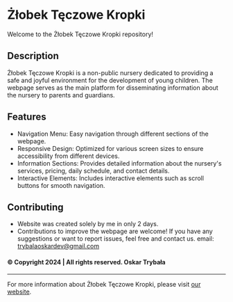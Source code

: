 # Żłobek Tęczowe Kropki

Welcome to the Żłobek Tęczowe Kropki repository!

## Description
Żłobek Tęczowe Kropki is a non-public nursery dedicated to providing a safe and joyful environment for the development of young children. The webpage serves as the main platform for disseminating information about the nursery to parents and guardians.

## Features
- Navigation Menu: Easy navigation through different sections of the webpage.
- Responsive Design: Optimized for various screen sizes to ensure accessibility from different devices.
- Information Sections: Provides detailed information about the nursery's services, pricing, daily schedule, and contact details.
- Interactive Elements: Includes interactive elements such as scroll buttons for smooth navigation.

## Contributing
- Website was created solely by me in only 2 days.
- Contributions to improve the webpage are welcome! If you have any suggestions or want to report issues, feel free and contact us.
email: trybalaoskardev@gmail.com

#### © Copyright 2024 | All rights reserved. Oskar Trybała
---

For more information about Żłobek Tęczowe Kropki, please visit [our website](http://www.teczowekropki.pl).
